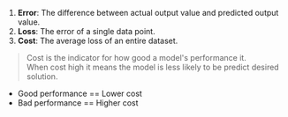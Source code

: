 1. **Error**: The difference between actual output value and predicted output value.
2. **Loss**: The error of a single data point.
3. **Cost**: The average loss of an entire dataset.

> Cost is the indicator for how good a model's performance it.  
> When cost high it means the model is less likely to be predict desired solution.

-   Good performance == Lower cost
-   Bad performance == Higher cost

